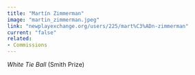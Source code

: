 ```yaml
---
title: "Martín Zimmerman"
image: "martin_zimmerman.jpeg"
link: "newplayexchange.org/users/225/mart%C3%ADn-zimmerman"
current: "false"
related:
- Commissions
---
```


*White Tie Ball* (Smith Prize)
